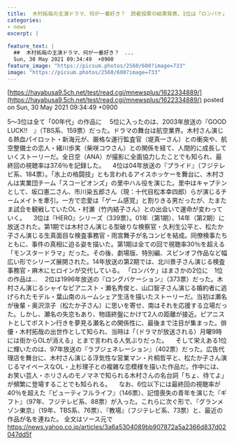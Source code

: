 ```yaml
---
title:  木村拓哉の主演ドラマ、何が一番好き？　読者投票の結果発表、1位は「ロンバケ」じゃなかった  
categories:
- news
excerpt: |
  
feature_text: |
  ##  木村拓哉の主演ドラマ、何が一番好き？　...
  Sun, 30 May 2021 09:34:49  +0900
feature_image: "https://picsum.photos/2560/600?image=733"
image: "https://picsum.photos/2560/600?image=733"
---
```


[https://hayabusa9.5ch.net/test/read.cgi/mnewsplus/1622334889/](https://hayabusa9.5ch.net/test/read.cgi/mnewsplus/1622334889/)
posted on Sun, 30 May 2021 09:34:49  +0900

<!--more-->

5〜3位は全て「00年代」の作品に 　5位に入ったのは、2003年放送の『GOOD LUCK!!　』（TBS系、159票）だった。ドラマの舞台は航空業界。木村さん演じる熱血パイロット・新海元が、厳格な運行監査官（堤真一さん）との衝突や、航空整備士の恋人・緒川歩実（柴咲コウさん）との関係を経て、人間的に成長していくストーリーだ。全日空（ANA）が撮影に全面協力したことでも知られ、最終回の視聴率は37.6％を記録した。 　4位は04年放送の『プライド』（フジテレビ系、184票）。「氷上の格闘技」とも言われるアイスホッケーを舞台に、木村さんは実業団チーム「スコーピオンズ」の里中ハル役を演じた。里中はキャプテンとして、坂口憲二さん、市川染五郎さん（現：十代目松本幸四郎）らが演じるチームメイトを牽引。一方で恋愛は「ゲーム感覚」と割りきる男だったが、たまたま試合を観戦していたOL・村瀬（竹内結子さん）との出会いで運命が変わっていく。 　3位は『HERO』シリーズ（339票）。01年（第1期）、14年（第2期）に放送された。第1期では木村さん演じる型破りな検察官・久利生公平と、松たか子さん演じる生真面目な検査事務官・雨宮舞子が名コンビを結成。同僚検事たちともに、事件の真相に迫る姿を描いた。第1期は全ての回で視聴率30％を超える「モンスタードラマ」だった。その後、劇場版、特別編、スピンオフ作品など幅広い形でシリーズ展開された。14年放送の第2期では、北川景子さん演じる検査事務官・麻木にヒロインが交代している。 「ロンバケ」はまさかの2位に　1位の作品は... 　2位は1996年放送の『ロングバケーション』（373票）だった。木村さん演じるシャイなピアニスト・瀬名秀俊と、山口智子さん演じる婚約者に逃げられたモデル・葉山南のルームシェア生活を描いたストーリーだ。当初は瀬名が後輩・奥沢涼子（松たか子さん）に思いを寄せ、南はそれを応援する立場だった。しかし、瀬名の失恋もあり、物語終盤にかけて2人の距離が接近。ピアニストとしてボストン行きを夢見る瀬名との関係性に、最後まで注目が集まった。俳優・木村拓哉の出世作として知られ、当時は「（ドラマが放送される）月曜9時には街からOLが消える」とまで言われる人気ぶりだった。 　そして栄えある1位に輝いたのは、97年放送の『ラブジェネレーション』（402票）だった。広告代理店を舞台に、木村さん演じる浮気性な営業マン・片桐哲平と、松たか子さん演じるマイペースなOL・上杉理子との複雑な恋模様を描いた作品だ。作中には、お笑い芸人・ホリさんのモノマネで知られる木村さんの名台詞「ちょ、待てよ」が頻繁に登場することでも知られる。 　なお、6位以下には最終回の視聴率が40％を超えた『ビューティフルライフ』（146票）、記憶喪失の青年を演じた『ギフト』（97年、フジテレビ系、88票）が入った。これらに次ぐ形で、『グランメゾン東京』（19年、TBS系、76票）、『教場』（フジテレビ系、73票）と、最近の作品が名を連ねた。 全文はソース元で https://news.yahoo.co.jp/articles/3a6a5304089bb907872a5a2366d837d02047dd5f

